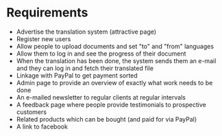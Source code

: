 # Requirements #

  * Advertise the translation system (attractive page)
  * Register new users
  * Allow people to upload documents and set "to" and "from" languages
  * Allow them to log in and see the progress of their document
  * When the translation has been done, the system sends them an e-mail and they can log in and fetch their translated file
  * Linkage with PayPal to get payment sorted
  * Admin page to provide an overview of exactly what work needs to be done
  * An e-mailed newsletter to regular clients at regular intervals
  * A feedback page where people provide testimonials to prospective customers
  * Related products which can be bought (and paid for via PayPal)
  * A link to facebook